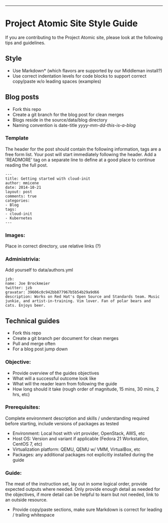 ---
# Project Atomic Site Style Guide

If you are contributing to the Project Atomic site, please look at the following tips and guidelines.

## Style
* Use Markdown* (which flavors are supported by our Middleman install?)
* Use correct indentation levels for code blocks to support correct copy/paste w/o  leading spaces (examples)

## Blog posts
* Fork this repo
* Create a git branch for the blog post for clean merges
* Blogs reside in the source/data/blog directory
* Naming convention is date-title *yyyy-mm-dd-this-is-a-blog*
 
### Template
The header for the post should contain the following information, tags are a free form list.  Your post will start immediately following the header.  Add a 'READMORE' tag on a separate line to define at a good place to continue reading the full post.

    ---
    title: Getting started with cloud-init
    author: mmicene
    date: 2014-10-21
    layout: post
    comments: true
    categories: 
    - Blog
    tags: 
    - cloud-init
    - Kubernetes
    ---

### Images: 
Place in correct directory,  use relative links (?)

### Administrivia:
Add yourself to data/authors.yml 
    
    jzb:
    name: Joe Brockmeier
    twitter: jzb
    gravatar: 39606c0c942bb877967b5b54b29a9d66
    description: Works on Red Hat's Open Source and Standards team. Music junkie, and artist-in-training. Vim lover. Fan of polar bears and cats. Enjoys beer.

## Technical guides
* Fork this repo
* Create a git branch per document for clean merges
* Pull and merge often
* For a blog post jump down

### Objective:
* Provide overview of the guides objectives
* What will a successful outcome look like
* What will the reader learn from  following the guide
* How long should it take (rough order of magnitude, 15 mins, 30 mins, 2 hrs, etc)

### Prerequisites:
Complete environment description and skills / understanding required before starting, include versions of packages as tested
* Environment: Local host with virt provider, OpenStack, AWS, etc
* Host OS: Version and variant if applicable (Fedora 21 Workstation, CentOS 7, etc)
* Virtualization platform: QEMU, QEMU w/ VMM, VirtualBox,  etc
* Packages: any additional packages not explicitly installed during the guide

### Guide:
The meat of the instruction set, lay out in some logical order, provide expected outputs where needed.  Only provide enough detail as needed for the objectives, if more detail can be helpful to learn but not needed, link  to an outside resource.
* Provide copy/paste sections, make sure Markdown is correct for leading / trailing whitespace 

